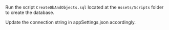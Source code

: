 Run the script `CreateDbAndObjects.sql` located at the `Assets/Scripts` folder to create the database.

Update the connection string in appSettings.json accordingly.
